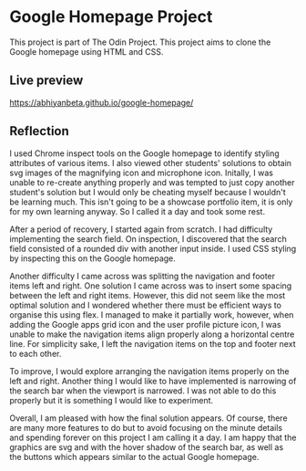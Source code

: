 # Google Homepage Project

This project is part of The Odin Project. This project aims to clone the Google homepage using HTML and CSS.

## Live preview

https://abhiyanbeta.github.io/google-homepage/

## Reflection

I used Chrome inspect tools on the Google homepage to identify styling attributes of various items. I also viewed other students' solutions to obtain svg images of the magnifying icon and microphone icon. Initally, I was unable to re-create anything properly and was tempted to just copy another student's solution but I would only be cheating myself because I wouldn't be learning much. This isn't going to be a showcase portfolio item, it is only for my own learning anyway. So I called it a day and took some rest.

After a period of recovery, I started again from scratch. I had difficulty implementing the search field. On inspection, I discovered that the search field consisted of a rounded div with another input inside. I used CSS styling by inspecting this on the Google homepage.

Another difficulty I came across was splitting the navigation and footer items left and right. One solution I came across was to insert some spacing between the left and right items. However, this did not seem like the most optimal solution and I wondered whether there must be efficient ways to organise this using flex. I managed to make it partially work, however, when adding the Google apps grid icon and the user profile picture icon, I was unable to make the navigation items align properly along a horizontal centre line. For simplicity sake, I left the navigation items on the top and footer next to each other.

To improve, I would explore arranging the navigation items properly on the left and right. Another thing I would like to have implemented is narrowing of the search bar when the viewport is narrowed. I was not able to do this properly but it is something I would like to experiment.

Overall, I am pleased with how the final solution appears. Of course, there are many more features to do but to avoid focusing on the minute details and spending forever on this project I am calling it a day. I am happy that the graphics are svg and with the hover shadow of the search bar, as well as the buttons which appears similar to the actual Google homepage.
